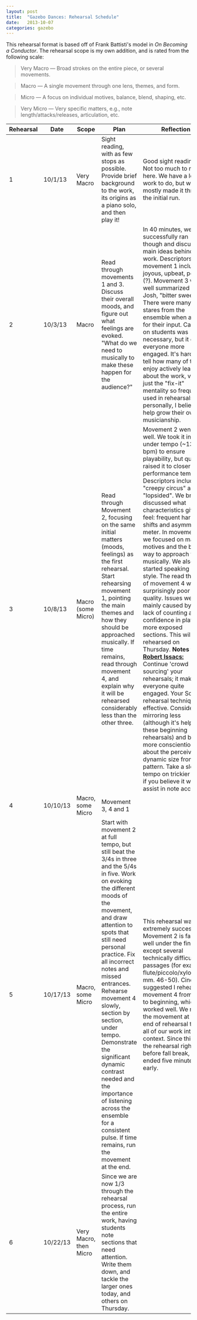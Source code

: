 ```yaml
---
layout: post
title:  "Gazebo Dances: Rehearsal Schedule"
date:   2013-10-07
categories: gazebo
---
```


This rehearsal format is based off of Frank Battisti's model in *On Becoming a Conductor*. The rehearsal scope is my own addition, and is rated from the following scale: 

>Very Macro &mdash; Broad strokes on the entire piece, or several movements.

>Macro &mdash; A single movement through one lens, themes, and form.

>Micro &mdash; A focus on individual motives, balance, blend, shaping, etc.

>Very Micro &mdash; Very specific matters, e.g., note length/attacks/releases, articulation, etc.

<table class = "table table-striped">
	<thead>
		<th>Rehearsal</th>
		<th>Date</th>
		<th>Scope</th>
		<th>Plan</th>
		<th>Reflection</th>
	 </thead>
	<tr>
		<td>1</td>
		<td>10/1/13</td>
		<td>Very Macro</td>
		<td>Sight reading, with as few stops as possible. Provide brief background to the work, its origins as a piano solo, and then play it!</td>
		<td>Good sight reading! Not too much to report here. We have a lot of work to do, but we mostly made it through the initial run.</td>
	</tr>
	<tr>
		<td>2</td>
		<td>10/3/13</td>
		<td>Macro</td>
		<td>Read through movements 1 and 3. Discuss their overall moods, and figure out what feelings are evoked. "What do we need to musically to make these happen for the audience?"</td>
		<td>In 40 minutes, we successfully ran though and discussed main ideas behind the work. Descriptors for movement 1 included joyous, upbeat, political (?). Movement 3 was well summarized by Josh, "bitter sweet." There were many blank stares from the ensemble when asked for their input. Calling on students was necessary, but it got everyone more engaged. It's hard to tell how many of them enjoy actively learning about the work, versus just the "fix-it" mentality so frequently used in rehearsals, but personally, I believe it'll help grow their overall musicianship.</td>
	</tr>
	<tr>
		<td>3</td>
		<td>10/8/13</td>
		<td>Macro (some Micro)</td>
		<td>Read through Movement 2, focusing on the same initial matters (moods, feelings) as the first rehearsal. Start rehearsing movement 1, pointing the main themes and how they should be approached musically. If time remains, read through movement 4, and explain why it will be rehearsed considerably less than the other three.</td>
		<td>Movement 2 went quite well. We took it initially under tempo (~132 bpm) to ensure playability, but quickly raised it to closer to performance tempo. Descriptors included "creepy circus" and "lopsided". We briefly discussed what characteristics give this feel: frequent harmonic shifts and asymmetrical meter. In movement 1, we focused on main motives and the best way to approach them musically. We also started speaking about style. The read through of movement 4 was surprisingly poor in quality. Issues were mainly caused by a lack of counting and confidence in playing more exposed sections. This will be rehearsed on Thursday. <b>Notes from <a href="http://www.gleeclub.com/meet-the-director.html">Robert Issacs:</a></b> Continue 'crowd sourcing' your rehearsals; it makes everyone quite engaged. Your Socratic rehearsal technique is effective. Consider mirroring less (although it's helpful in these beginning rehearsals) and being more conscientious about the perceived dynamic size from your pattern. Take a slower tempo on trickier spots, if you believe it will assist in note accuracy.</td>
	</tr>
	<tr>
		<td>4</td>
		<td>10/10/13</td>
		<td>Macro, some Micro</td>
		<td>Movement 3, 4 and 1</td>
		<td></td>
	</tr>
	<tr>
		<td>5</td>
		<td>10/17/13</td>
		<td>Macro, some Micro</td>
		<td>Start with movement 2 at full tempo, but still beat the 3/4s in three and the 5/4s in five. Work on evoking the different moods of the movement, and draw attention to spots that still need personal practice. Fix all incorrect notes and missed entrances. Rehearse movement 4 slowly, section by section, under tempo. Demonstrate the significant dynamic contrast needed and the importance of listening across the ensemble for a consistent pulse. If time remains, run the movement at the end.</td>
		<td>This rehearsal was extremely successful. Movement 2 is falling well under the fingers, except several technically difficult passages (for example, flute/piccolo/xylophone mm. 46-50). Cindi suggested I rehearse movement 4 from end to beginning, which worked well. We ran the movement at the end of rehearsal to put all of our work into context. Since this was the rehearsal right before fall break, we ended five minutes early.</td>
	</tr>
	<tr>
		<td>6</td>
		<td>10/22/13</td>
		<td>Very Macro, then Micro</td>
		<td>Since we are now 1/3 through the rehearsal process, run the entire work, having students note sections that need attention. Write them down, and tackle the larger ones today, and others on Thursday.</td>
		<td></td>
	</tr>
<!--	<tr>
		<td>7</td>
		<td>10/24/13</td>
		<td></td>
		<td></td>
		<td></td>
	</tr>
	<tr>
		<td>8</td>
		<td>10/29/13</td>
		<td></td>
		<td></td>
		<td></td>
	</tr>
	<tr>
		<td>9</td>
		<td>10/31/13</td>
		<td></td>
		<td></td>
		<td></td>
	</tr>
	<tr>
		<td>10</td>
		<td>11/1/13</td>
		<td></td>
		<td></td>
		<td></td>
	</tr>
	<tr>
		<td>11</td>
		<td>11/5/13</td>
		<td></td>
		<td></td>
		<td></td>
	</tr>
	<tr>
		<td>12</td>
		<td>11/7/13</td>
		<td></td>
		<td></td>
		<td></td>
	</tr>
	<tr>
		<td>13</td>
		<td>11/12/13</td>
		<td></td>
		<td></td>
		<td></td>
	</tr>
	<tr>
		<td>14</td>
		<td>11/14/13</td>
		<td></td>
		<td></td>
		<td></td>
	</tr>
	<tr>
		<td>15</td>
		<td>11/19/13</td>
		<td></td>
		<td></td>
		<td></td>
	</tr>
	<tr>
		<td>16</td>
		<td>11/21/13</td>
		<td></td>
		<td></td>
		<td></td>
	</tr>-->
</table>